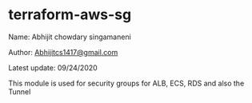 # terraform-aws-sg

Name: Abhijit chowdary singamaneni

Author: Abhijitcs1417@gmail.com

Latest update: 09/24/2020

This module is used for security groups for ALB, ECS, RDS and also the Tunnel


